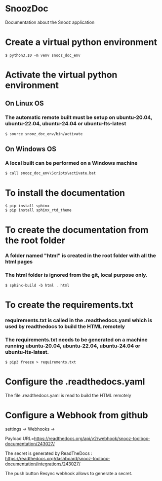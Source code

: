 # SnoozDoc
Documentation about the Snooz application

# Create a virtual python environment
```
$ python3.10 -m venv snooz_doc_env
```

# Activate the virtual python environment

## On Linux OS
### The automatic remote built must be setup on ubuntu-20.04, ubuntu-22.04, ubuntu-24.04 or ubuntu-lts-latest
```
$ source snooz_doc_env/bin/activate
```

## On Windows OS
### A local built can be performed on a Windows machine
```
$ call snooz_doc_env\Scripts\activate.bat
```

# To install the documentation
```
$ pip install sphinx  
$ pip install sphinx_rtd_theme  
```

# To create the documentation from the root folder
### A folder named "html" is created in the root folder with all the html pages
### The html folder is ignored from the git, local purpose only.
```
$ sphinx-build -b html . html
```

# To create the requirements.txt
### requirements.txt is called in the .readthedocs.yaml which is used by readthedocs to build the HTML remotely
### The requirements.txt needs to be generated on a machine running ubuntu-20.04, ubuntu-22.04, ubuntu-24.04 or ubuntu-lts-latest.
```
$ pip3 freeze > requirements.txt
```

# Configure the .readthedocs.yaml
The file .readthedocs.yaml is read to build the HTML remotely  

# Configure a Webhook from github 
settings  → Webhooks → 

Payload URL=https://readthedocs.org/api/v2/webhook/snooz-toolbox-documentation/243027/

The secret is generated by ReadTheDocs : 
https://readthedocs.org/dashboard/snooz-toolbox-documentation/integrations/243027/

The push button Resync webhook allows to generate a secret.
